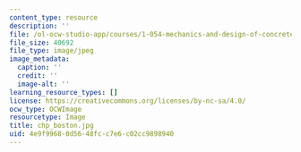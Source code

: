 ```yaml
---
content_type: resource
description: ''
file: /ol-ocw-studio-app/courses/1-054-mechanics-and-design-of-concrete-structures-spring-2004/4e9f99680d5648fcc7e6c02cc9898940_chp_boston.jpg
file_size: 40692
file_type: image/jpeg
image_metadata:
  caption: ''
  credit: ''
  image-alt: ''
learning_resource_types: []
license: https://creativecommons.org/licenses/by-nc-sa/4.0/
ocw_type: OCWImage
resourcetype: Image
title: chp_boston.jpg
uid: 4e9f9968-0d56-48fc-c7e6-c02cc9898940
---
```

